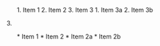 
<ol>
  1. Item 1
2. Item 2
3. Item 3
   1. Item 3a
   2. Item 3b
  </ol>
   3. <ul>
* Item 1
* Item 2
  * Item 2a
  * Item 2b
</ul>
